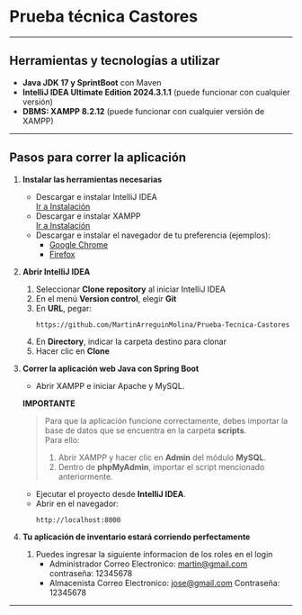 
# Prueba técnica Castores

---

## Herramientas y tecnologías a utilizar

- **Java JDK 17 y SprintBoot** con Maven
- **IntelliJ IDEA Ultimate Edition 2024.3.1.1** (puede funcionar con cualquier versión)
- **DBMS: XAMPP 8.2.12** (puede funcionar con cualquier versión de XAMPP)

---

## Pasos para correr la aplicación

1. **Instalar las herramientas necesarias**
    - Descargar e instalar IntelliJ IDEA  
      [Ir a Instalación](https://www.jetbrains.com/es-es/idea/download/?section=windows)
    - Descargar e instalar XAMPP  
      [Ir a Instalación](https://www.apachefriends.org/es/download.html)
    - Descargar e instalar el navegador de tu preferencia (ejemplos):
        - [Google Chrome](https://www.google.com/intl/es_us/chrome/)
        - [Firefox](https://www.mozilla.org/es-MX/firefox/new/)

2. **Abrir IntelliJ IDEA**
    1. Seleccionar **Clone repository** al iniciar IntelliJ IDEA
    2. En el menú **Version control**, elegir **Git**
    3. En **URL**, pegar:
       ```
       https://github.com/MartinArreguinMolina/Prueba-Tecnica-Castores
       ```  
    4. En **Directory**, indicar la carpeta destino para clonar
    5. Hacer clic en **Clone**

3. **Correr la aplicación web Java con Spring Boot**

    - Abrir XAMPP e iniciar Apache y MySQL.

   **IMPORTANTE**

   > Para que la aplicación funcione correctamente, debes importar la base de datos que se encuentra en la carpeta **scripts**.  
   > Para ello:
   > 1. Abrir XAMPP y hacer clic en **Admin** del módulo **MySQL**.
   > 2. Dentro de **phpMyAdmin**, importar el script mencionado anteriormente.

    - Ejecutar el proyecto desde **IntelliJ IDEA**.
    - Abrir en el navegador:
      ```shell
      http://localhost:8000
      ```


4. **Tu aplicación de inventario estará corriendo perfectamente**
    1. Puedes ingresar la siguiente informacion de  los roles en el login
        - Administrador
            Correo Electronico: martin@gmail.com
            contraseña: 12345678
        - Almacenista
            Correo Electronico: jose@gmail.com
            Contraseña: 12345678
---